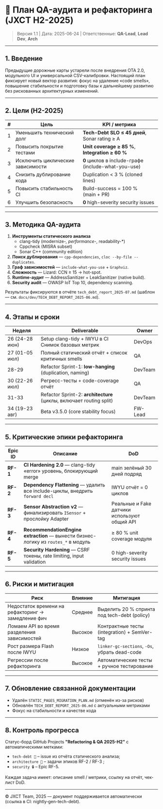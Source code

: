# 🧪 План QA-аудита и рефакторинга (JXCT H2-2025)

> Версия 1.1   |   Дата: 2025-06-24   |   Ответственные: **QA-Lead**, **Lead Dev**, **Arch**

---

## 1. Введение
Предыдущие дорожные карты устарели после внедрения OTA 2.0, модульного UI и
универсальной CSV-калибровки. Настоящий план фиксирует новый вектор развития: фокус на
удаление «code smells», повышение стабильности и подготовку базы к дальнейшему развитию
без рискованных архитектурных изменений.

---

## 2. Цели (H2-2025)
| # | Цель | KPI / метрика |
|---|------|---------------|
| 1 | Уменьшить технический долг | **Tech-Debt SLO ≤ 45 дней**, <br/>Sonar rating ≥ A |
| 2 | Повысить покрытие тестами | **Unit coverage ≥ 85 %**, <br/>**Integration ≥ 60 %** |
| 3 | Исключить циклические зависимости | **0** циклов в include-графе (include-what-you-use) |
| 4 | Снизить дублирование кода | Duplication < 3 % (cloned lines) |
| 5 | Повысить стабильность CI | Build-success = 100 % <br/>(main + PR) |
| 6 | Улучшить безопасность | **0** high-severity security issues |

---

## 3. Методика QA-аудита
1. **Инструменты статического анализа**  
   * clang-tidy (modernize-*, performance-*, readability-*)  
   * Cppcheck (MISRA subset)  
   * Sonar C++ (community edition)  
2. **Поиск дублирования** — `cpp-dependencies`, `cloc --by-file --duplicates`.  
3. **Граф зависимостей** — `include-what-you-use` + `Graphviz`.  
4. **Сложность** — Lizard: CCN ≥ 15 → hot-spot.  
5. **Runtime-аудит** — AddressSanitizer + LeakSanitizer (native build).
6. **Security audit** — OWASP IoT Top 10, dependency scanning.

Результаты фиксируются в отчёте `tech_debt_report_2025-07.md` (шаблон — см. `docs/dev/TECH_DEBT_REPORT_2025-06.md`).

---

## 4. Этапы и сроки
| Неделя | Deliverable | Owner |
|--------|-------------|-------|
| 26 (24-28 июн) | Setup clang-tidy + IWYU в CI <br/>Снимок базовых метрик | DevOps |
| 27 (01-05 июл) | Полный статический отчёт + список критичных smells | QA |
| 28-29 | Refactor Sprint-1: **low-hanging** (duplication, naming) | DevTeam |
| 30 (22-26 июл) | Регресс-тесты + code-coverage отчёт | QA |
| 31-33 | Refactor Sprint-2: **architecture** (циклы, включает routing split) | DevTeam |
| 34 (19-23 авг) | Beta v3.5.0 (core stability focus) | FW-Lead |

---

## 5. Критические эпики рефакторинга
| Epic ID | Описание | DoD |
|---------|----------|-----|
| **RF-1** | **CI Hardening 2.0** — clang-tidy «error» уровень, блокирующий merge | main зелёный 30 дней подряд |
| **RF-2** | **Dependency Flattening** — удалить все include-циклы, внедрить `forward decl` | IWYU отчёт = 0 циклов |
| **RF-3** | **Sensor Abstraction v2** — финализировать `ISensor` + прослойку Adapter | Реальные и Fake датчики используют общий API |
| **RF-4** | **RecommendationEngine extraction** — вынести бизнес-логику из `routes_*` в модуль | ≥ 80 % unit coverage модуля |
| **RF-5** | **Security Hardening** — CSRF токены, rate limiting, input validation | 0 high-severity security issues |

---

## 6. Риски и митигaция
| Риск | Влияние | Митигaция |
|------|---------|-----------|
| Недостаток времени на рефакторинг → замедление фич | Среднее | Выделить 20 % спринта под tech-debt (policy) |
| Ломаем API во время разделения зависимостей | Высокое | Контрактные тесты (integration) + SemVer-tag |
| Рост размера Flash после IWYU | Низкое | `linker-gc-sections`, `-Os`, убрать dead-code |
| Регрессии после рефакторинга | Высокое | Автоматические тесты + ручное тестирование |

---

## 7. Обновление связанной документации
* Удалён `STATIC_PAGES_MIGRATION_PLAN.md` (отменён из-за рисков)
* Обновлён `TECH_DEBT_REPORT_2025-06.md` с актуальными метриками
* Фокус на стабильности и качестве кода

---

## 8. Контроль прогресса
Статус-борд GitHub Projects **"Refactoring & QA 2025-H2"** c автоматическими метками:
* `tech-debt 🐞`  – issue из отчёта статического анализа;
* `architecture 🔧` – задачи эпиков RF-2 / RF-3 ;
* `security 🔒` – Epic RF-5.

Каждая задача имеет: описание smell / метрики, ссылку на отчёт, чек-лист DoD.

---

© JXCT Team, 2025 — документ поддерживается автоматически (ссылка в CI: nightly‐gen-tech-debt). 